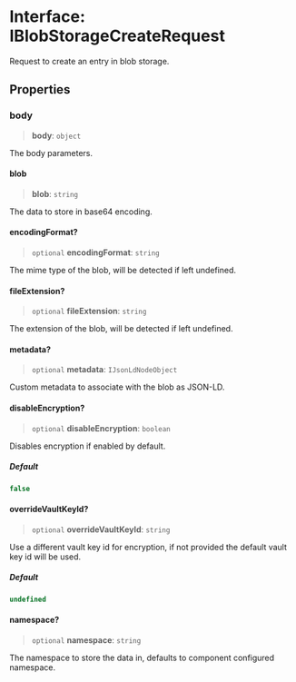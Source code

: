 # Interface: IBlobStorageCreateRequest

Request to create an entry in blob storage.

## Properties

### body

> **body**: `object`

The body parameters.

#### blob

> **blob**: `string`

The data to store in base64 encoding.

#### encodingFormat?

> `optional` **encodingFormat**: `string`

The mime type of the blob, will be detected if left undefined.

#### fileExtension?

> `optional` **fileExtension**: `string`

The extension of the blob, will be detected if left undefined.

#### metadata?

> `optional` **metadata**: `IJsonLdNodeObject`

Custom metadata to associate with the blob as JSON-LD.

#### disableEncryption?

> `optional` **disableEncryption**: `boolean`

Disables encryption if enabled by default.

##### Default

```ts
false
```

#### overrideVaultKeyId?

> `optional` **overrideVaultKeyId**: `string`

Use a different vault key id for encryption, if not provided the default vault key id will be used.

##### Default

```ts
undefined
```

#### namespace?

> `optional` **namespace**: `string`

The namespace to store the data in, defaults to component configured namespace.
